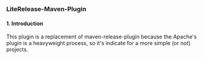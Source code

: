 ### LiteRelease-Maven-Plugin

#### 1. Introduction

This plugin is a replacement of maven-release-plugin because the Apache's plugin is a heavyweight process, so it's indicate for a more simple (or not) projects.